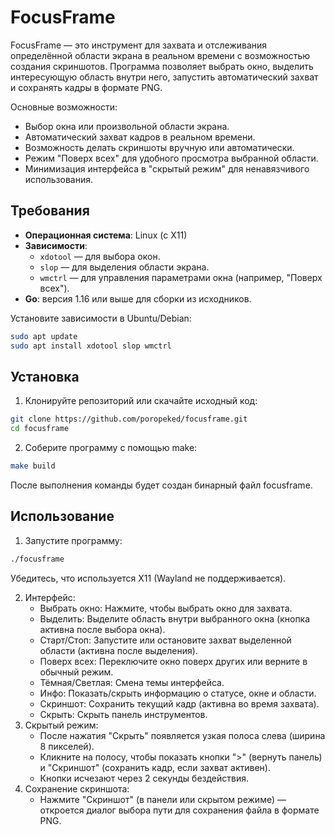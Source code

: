 # FocusFrame

FocusFrame — это инструмент для захвата и отслеживания определённой области экрана в реальном времени с возможностью создания скриншотов. Программа позволяет выбрать окно, выделить интересующую область внутри него, запустить автоматический захват и сохранять кадры в формате PNG.

Основные возможности:
- Выбор окна или произвольной области экрана.
- Автоматический захват кадров в реальном времени.
- Возможность делать скриншоты вручную или автоматически.
- Режим "Поверх всех" для удобного просмотра выбранной области.
- Минимизация интерфейса в "скрытый режим" для ненавязчивого использования.

## Требования

- **Операционная система**: Linux (с X11)
- **Зависимости**:
  - `xdotool` — для выбора окон.
  - `slop` — для выделения области экрана.
  - `wmctrl` — для управления параметрами окна (например, "Поверх всех").
- **Go**: версия 1.16 или выше для сборки из исходников.

Установите зависимости в Ubuntu/Debian:
```bash
sudo apt update
sudo apt install xdotool slop wmctrl
```
## Установка
1. Клонируйте репозиторий или скачайте исходный код:
```bash
git clone https://github.com/poropeked/focusframe.git
cd focusframe
```
2. Соберите программу с помощью make:
```bash
make build
```
После выполнения команды будет создан бинарный файл focusframe.

## Использование
1. Запустите программу:
```bash
./focusframe
```
Убедитесь, что используется X11 (Wayland не поддерживается).

2. Интерфейс:
    - Выбрать окно: Нажмите, чтобы выбрать окно для захвата.
    - Выделить: Выделите область внутри выбранного окна (кнопка активна после выбора окна).
    - Старт/Стоп: Запустите или остановите захват выделенной области (активна после выделения).
    - Поверх всех: Переключите окно поверх других или верните в обычный режим.
    - Тёмная/Светлая: Смена темы интерфейса.
    - Инфо: Показать/скрыть информацию о статусе, окне и области.
    - Скриншот: Сохранить текущий кадр (активна во время захвата).
    - Скрыть: Скрыть панель инструментов.
3. Скрытый режим:
    - После нажатия "Скрыть" появляется узкая полоса слева (ширина 8 пикселей).
    - Кликните на полосу, чтобы показать кнопки ">" (вернуть панель) и "Скриншот" (сохранить кадр, если захват активен).
    - Кнопки исчезают через 2 секунды бездействия.
4. Сохранение скриншота:
    - Нажмите "Скриншот" (в панели или скрытом режиме) — откроется диалог выбора пути для сохранения файла в формате PNG.
